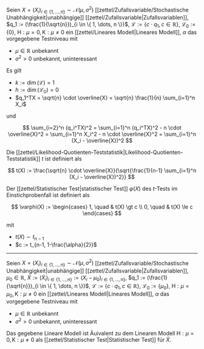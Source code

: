 Seien $X = (X_i)_{i \in \{ 1, \dots, n \}} \sim \mathcal{N}(\mu, \sigma^2)$ [[zettel/Zufallsvariable/Stochastische Unabhängigkeit|unabhängige]] [[zettel/Zufallsvariable|Zufallsvariablen]], $q_1 := (\frac{1}{\sqrt{n}})_{i \in \{ 1, \dots, n \}}$, $\mathcal{L} := \{ c \cdot q_1, c \in \mathbb{R} \}$, $\mathcal{L}_0 := \{ 0 \}$, $\text{H} : \mu = 0, \text{K} : \mu \ne 0$ ein [[zettel/Lineares Modell|Lineares Modell]], $\alpha$ das vorgegebene Testniveau mit
- $\mu \in \mathbb{R}$ unbekannt
- $\sigma^2 \gt 0$ unbekannt, uninteressant

Es gilt
- $k := \dim(\mathcal{L}) = 1$
- $h := \dim(\mathcal{L}_0) = 0$
- $q_1^TX = \sqrt{n} \cdot \overline{X} = \sqrt{n} \frac{1}{n} \sum_{i=1}^n X_i$

und

$$
	\sum_{i=2}^n (q_i^TX)^2 = \sum_{i=1}^n (q_i^TX)^2 - n \cdot \overline{X}^2 = \sum_{i=1}^n X_i^2 - n \cdot \overline{X}^2 = \sum_{i=1}^n (X_i - \overline{X})^2
$$

Die [[zettel/Likelihood-Quotienten-Teststatistik|Likelihood-Quotienten-Teststatistik]] $t$ ist definiert als

$$
	t(X) := \frac{\sqrt{n} \cdot \overline{X}}{\sqrt{\frac{1}{n-1} \sum_{i=1}^n (X_i - \overline{X})^2}}
$$

Der [[zettel/Statistischer Test|statistischer Test]] $\varphi(X)$ des $t$-Tests  im Einstichprobenfall ist definiert als

$$
	\varphi(X) := \begin{cases}
		1, \quad & t(X) \gt c \\
		0, \quad & t(X) \le c
	\end{cases}
$$

mit
- $t(X) \sim t_{n-1}$
- $c := t_{n-1, 1-\frac{\alpha}{2}}$

---

Seien $X = (X_i)_{i \in \{ 1, \dots, n \}} \sim \mathcal{N}(\mu, \sigma^2)$ [[zettel/Zufallsvariable/Stochastische Unabhängigkeit|unabhängige]] [[zettel/Zufallsvariable|Zufallsvariablen]], $\mu_0 \in \mathbb{R}$, $\tilde{X} := (\tilde{X}_i)_{i \in \{ 1, \dots, n \}} := (X_i - \mu_0)_{i \in \{ 1, \dots, n \}}$, $q_1 := (\frac{1}{\sqrt{n}})_{i \in \{ 1, \dots, n \}}$, $\mathcal{L} := \{ c \cdot q_1, c \in \mathbb{R} \}$, $\mathcal{L}_0 := \{ \mu_0 \}$, $\text{H} : \mu = \mu_0, \text{K} : \mu \ne 0$ ein [[zettel/Lineares Modell|Lineares Modell]], $\alpha$ das vorgegebene Testniveau mit
- $\mu \in \mathbb{R}$ unbekannt
- $\sigma^2 \gt 0$ unbekannt, uninteressant

Das gegebene Lineare Modell ist Äuivalent zu dem Linearen Modell $\text{H} : \mu = 0, \text{K} : \mu \ne 0$ als [[zettel/Statistischer Test|Statistischer Test]] für $\tilde{X}$.